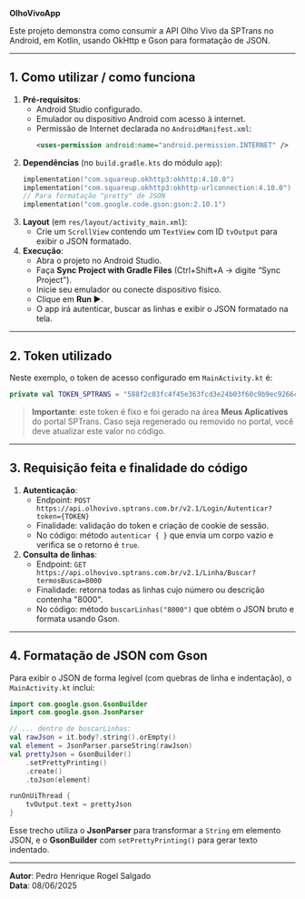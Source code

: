 **OlhoVivoApp**

Este projeto demonstra como consumir a API Olho Vivo da SPTrans no Android, em Kotlin, usando OkHttp e Gson para formatação de JSON.

---

## 1. Como utilizar / como funciona

1. **Pré-requisitos**:
   - Android Studio configurado.
   - Emulador ou dispositivo Android com acesso à internet.
   - Permissão de Internet declarada no `AndroidManifest.xml`:
     ```xml
     <uses-permission android:name="android.permission.INTERNET" />
     ```
2. **Dependências** (no `build.gradle.kts` do módulo `app`):
   ```kotlin
   implementation("com.squareup.okhttp3:okhttp:4.10.0")
   implementation("com.squareup.okhttp3:okhttp-urlconnection:4.10.0")
   // Para formatação "pretty" de JSON
   implementation("com.google.code.gson:gson:2.10.1")
   ```
3. **Layout** (em `res/layout/activity_main.xml`):
   - Crie um `ScrollView` contendo um `TextView` com ID `tvOutput` para exibir o JSON formatado.
4. **Execução**:
   - Abra o projeto no Android Studio.
   - Faça **Sync Project with Gradle Files** (Ctrl+Shift+A → digite “Sync Project”).
   - Inicie seu emulador ou conecte dispositivo físico.
   - Clique em **Run ▶️**.
   - O app irá autenticar, buscar as linhas e exibir o JSON formatado na tela.

---

## 2. Token utilizado

Neste exemplo, o token de acesso configurado em `MainActivity.kt` é:

```kotlin
private val TOKEN_SPTRANS = "588f2c03fc4f45e363fcd3e24b03f60c9b9ec9266c6591683afd6c90074d5452"
```

> **Importante**: este token é fixo e foi gerado na área **Meus Aplicativos** do portal SPTrans. Caso seja regenerado ou removido no portal, você deve atualizar este valor no código.

---

## 3. Requisição feita e finalidade do código

1. **Autenticação**:
   - Endpoint: `POST https://api.olhovivo.sptrans.com.br/v2.1/Login/Autenticar?token={TOKEN}`
   - Finalidade: validação do token e criação de cookie de sessão.
   - No código: método `autenticar { }` que envia um corpo vazio e verifica se o retorno é `true`.
2. **Consulta de linhas**:
   - Endpoint: `GET https://api.olhovivo.sptrans.com.br/v2.1/Linha/Buscar?termosBusca=8000`
   - Finalidade: retorna todas as linhas cujo número ou descrição contenha "8000".
   - No código: método `buscarLinhas("8000")` que obtém o JSON bruto e formata usando Gson.

---

## 4. Formatação de JSON com Gson

Para exibir o JSON de forma legível (com quebras de linha e indentação), o `MainActivity.kt` inclui:

```kotlin
import com.google.gson.GsonBuilder
import com.google.gson.JsonParser

// ... dentro de buscarLinhas:
val rawJson = it.body?.string().orEmpty()
val element = JsonParser.parseString(rawJson)
val prettyJson = GsonBuilder()
    .setPrettyPrinting()
    .create()
    .toJson(element)

runOnUiThread {
    tvOutput.text = prettyJson
}
```

Esse trecho utiliza o **JsonParser** para transformar a `String` em elemento JSON, e o **GsonBuilder** com `setPrettyPrinting()` para gerar texto indentado.

---

**Autor**: Pedro Henrique Rogel Salgado  
**Data**: 08/06/2025
